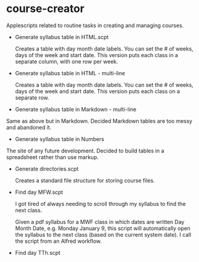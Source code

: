 course-creator
==============

Applescripts related to routine tasks in creating and managing courses.

* Generate syllabus table in HTML.scpt

	Creates a table with day month date labels.  You can set the # of weeks, days of the week and start date.  This version puts each class in a separate column, with one row per week.
	
* Generate syllabus table in HTML - multi-line

	Creates a table with day month date labels.  You can set the # of weeks, days of the week and start date.  This version puts each class on a separate row.
	
* Generate syllabus table in Markdown - multi-line

Same as above but in Markdown.  Decided Markdown tables are too messy and abandoned it.

* Generate syllabus table in Numbers

The site of any future development.  Decided to build tables in a spreadsheet rather than use markup.

* Generate directories.scpt

	Creates a standard file structure for storing course files.

* Find day MFW.scpt

	I got tired of always needing to scroll through my syllabus to find the next class.

	Given a pdf syllabus for a MWF class in which dates are written Day Month Date, e.g. Monday January 9, 
	this script will automatically open the syllabus to the next class (based on the current system date).
	I call the script from an Alfred workflow.

* Find day TTh.scpt
